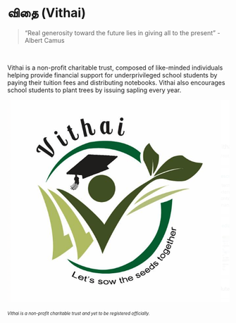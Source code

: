# விதை (Vithai)

>“Real generosity toward the future lies in giving all to the present” - Albert Camus

<br />

Vithai is a non-profit charitable trust, composed of like-minded individuals helping provide financial support for underprivileged school students by paying their tuition fees and distributing notebooks. Vithai also encourages school students to plant trees by issuing sapling every year. 

<!-- ![Plantation Photo](./images/2016_plantation_sivasailanantha.png) -->
![Plantation Photo](./images/vithai-logo.png)

*<sub><sup>Vithai is a non-profit charitable trust and yet to be registered officially.<sub><sup>*

